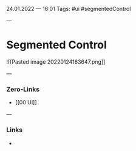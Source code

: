 24.01.2022 — 16:01
Tags: #ui #segmentedControl

—
# Segmented Control
![[Pasted image 20220124163647.png]]


—
### Zero-Links
- [[00 UI]]

—
### Links
- 